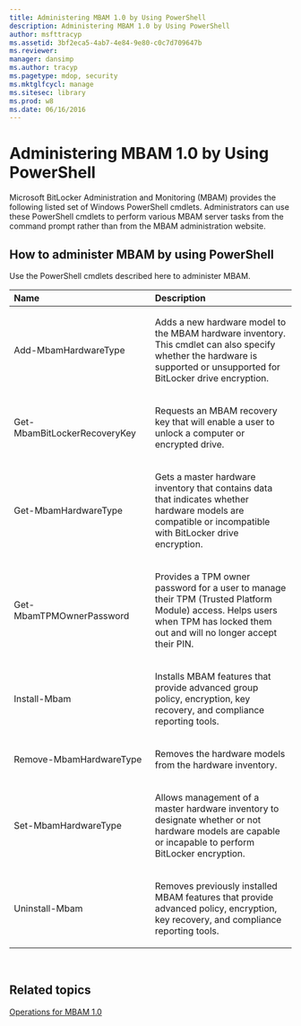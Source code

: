 ```yaml
---
title: Administering MBAM 1.0 by Using PowerShell
description: Administering MBAM 1.0 by Using PowerShell
author: msfttracyp
ms.assetid: 3bf2eca5-4ab7-4e84-9e80-c0c7d709647b
ms.reviewer: 
manager: dansimp
ms.author: tracyp
ms.pagetype: mdop, security
ms.mktglfcycl: manage
ms.sitesec: library
ms.prod: w8
ms.date: 06/16/2016
---
```



# Administering MBAM 1.0 by Using PowerShell


Microsoft BitLocker Administration and Monitoring (MBAM) provides the following listed set of Windows PowerShell cmdlets. Administrators can use these PowerShell cmdlets to perform various MBAM server tasks from the command prompt rather than from the MBAM administration website.

## How to administer MBAM by using PowerShell


Use the PowerShell cmdlets described here to administer MBAM.

<table>
<colgroup>
<col width="50%" />
<col width="50%" />
</colgroup>
<thead>
<tr class="header">
<th align="left">Name</th>
<th align="left">Description</th>
</tr>
</thead>
<tbody>
<tr class="odd">
<td align="left"><p>Add-MbamHardwareType</p></td>
<td align="left"><p>Adds a new hardware model to the MBAM hardware inventory. This cmdlet can also specify whether the hardware is supported or unsupported for BitLocker drive encryption.</p></td>
</tr>
<tr class="even">
<td align="left"><p>Get-MbamBitLockerRecoveryKey</p></td>
<td align="left"><p>Requests an MBAM recovery key that will enable a user to unlock a computer or encrypted drive.</p></td>
</tr>
<tr class="odd">
<td align="left"><p>Get-MbamHardwareType</p></td>
<td align="left"><p>Gets a master hardware inventory that contains data that indicates whether hardware models are compatible or incompatible with BitLocker drive encryption.</p></td>
</tr>
<tr class="even">
<td align="left"><p>Get-MbamTPMOwnerPassword</p></td>
<td align="left"><p>Provides a TPM owner password for a user to manage their TPM (Trusted Platform Module) access. Helps users when TPM has locked them out and will no longer accept their PIN.</p></td>
</tr>
<tr class="odd">
<td align="left"><p>Install-Mbam</p></td>
<td align="left"><p>Installs MBAM features that provide advanced group policy, encryption, key recovery, and compliance reporting tools.</p></td>
</tr>
<tr class="even">
<td align="left"><p>Remove-MbamHardwareType</p></td>
<td align="left"><p>Removes the hardware models from the hardware inventory.</p></td>
</tr>
<tr class="odd">
<td align="left"><p>Set-MbamHardwareType</p></td>
<td align="left"><p>Allows management of a master hardware inventory to designate whether or not hardware models are capable or incapable to perform BitLocker encryption.</p></td>
</tr>
<tr class="even">
<td align="left"><p>Uninstall-Mbam</p></td>
<td align="left"><p>Removes previously installed MBAM features that provide advanced policy, encryption, key recovery, and compliance reporting tools.</p></td>
</tr>
</tbody>
</table>

 

## Related topics


[Operations for MBAM 1.0](operations-for-mbam-10.md)

 

 





